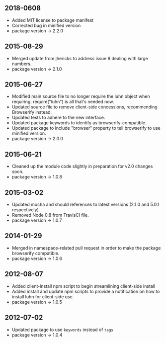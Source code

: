 ## 2018-0608 ##
- Added MIT license to package manifest
- Corrected bug in minified version
- package version -> 2.2.0

## 2015-08-29 ##
- Merged update from jhericks to address issue 8 dealing with large numbers.
- package version -> 2.1.0

## 2015-06-27 ##
- Modified main source file to no longer require the luhn object when requiring.  require("luhn") is all that's needed now.
- Updated source file to remove client-side concessions, recommending Browserify instead.
- Updated tests to adhere to the new interface.
- Updated package keywords to identify as browserify-compatible.
- Updated package to include "browser" property to tell browserify to use minified version.
- package version -> 2.0.0

## 2015-06-21 ##
- Cleaned up the module code slightly in preparation for v2.0 changes soon.
- package version -> 1.0.8

## 2015-03-02 ##
- Updated mocha and should references to latest versions (2.1.0 and 5.0.1 respectively)
- Removed Node 0.8 from TravisCI file.
- package version -> 1.0.7

## 2014-01-29 ##
- Merged in namespace-related pull request in order to make the package browserify compatible.
- package version -> 1.0.6

## 2012-08-07 ##
- Added client-install npm script to begin streamlining client-side install
- Added install and update npm scripts to provide a notification on how to install luhn for client-side use.
- package version -> 1.0.5

## 2012-07-02 ##
- Updated package to use `keywords` instead of `tags`
- package version -> 1.0.4